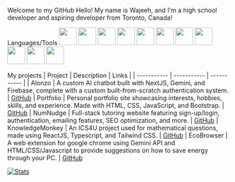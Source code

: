 Welcome to my GitHub
Hello! My name is Wajeeh, and I'm a high school developer and aspiring developer from Toronto, Canada!

Languages/Tools
<code><img height="40" src="https://upload.wikimedia.org/wikipedia/commons/thumb/6/6a/JavaScript-logo.png/600px-JavaScript-logo.png"></code>
<code><img height="40" src="https://upload.wikimedia.org/wikipedia/commons/thumb/4/4c/Typescript_logo_2020.svg/1200px-Typescript_logo_2020.svg.png"></code>
<code><img height="40" src="https://upload.wikimedia.org/wikipedia/commons/thumb/c/c3/Python-logo-notext.svg/115px-Python-logo-notext.svg.png"></code>
<code><img height="40" src="https://upload.wikimedia.org/wikipedia/commons/thumb/6/61/HTML5_logo_and_wordmark.svg/1024px-HTML5_logo_and_wordmark.svg.png"></code>
<code><img height="40" src="https://upload.wikimedia.org/wikipedia/commons/thumb/d/d5/CSS3_logo_and_wordmark.svg/800px-CSS3_logo_and_wordmark.svg.png"></code>
<code><img height="40" src="https://upload.wikimedia.org/wikipedia/commons/thumb/c/cb/Processing_2021_logo.svg/1024px-Processing_2021_logo.svg.png"></code>
<code><img height="40" src="https://upload.wikimedia.org/wikipedia/commons/thumb/1/18/ISO_C%2B%2B_Logo.svg/800px-ISO_C%2B%2B_Logo.svg.png"></code>
<code><img height="40" src="https://pbs.twimg.com/profile_images/690207449471582208/LJ_Gsz28_400x400.png"></code>
<code><img height="40" src="https://cdn.worldvectorlogo.com/logos/jquery-4.svg"></code>
<code><img height="40" src="https://encrypted-tbn0.gstatic.com/images?q=tbn:ANd9GcQcR5U16C8yXgBpl7-Bc7Itjx3_LRl425zINA&s"></code>
<code><img height="40" src="https://avatars.githubusercontent.com/u/10342521?s=280&v=4"></code>

My projects
| Project |	Description	| Links |
| ----------- | ----------- | ----------- |
| Alonzo | A custom AI chatbot built with NextJS, Gemini, and Firebase, complete with a custom built-from-scratch authentication system.	| [GitHub](https://github.com/derekGou/alonzo)
| Portfolio |	Personal portfolio site showcasing interests, hobbies, skills, and experience. Made with HTML, CSS, JavaScript, and Bootstrap. | [GitHub](https://github.com/Mr-W-Squidward/portfoliosite)
| NumNudge | Full-stack tutoring website featuring sign-up/login, authentication, emailing features, SEO optimization, and more.	| [GitHub](https://github.com/Mr-W-Squidward/NumNudge)
| KnowledgeMonkey	| An ICS4U project used for mathematical questions, made using ReactJS, Typescript, and Tailwind CSS. |	[GitHub](https://github.com/Mr-W-Squidward/knowledgemonkey)
| EcoBrowser | A web extension for google chrome using Gemini API and HTML/CSS/Javascript to provide suggestions on how to save energy through your PC.	| [GitHub](https://github.com/Mr-W-Squidward/ecobrowser)

[//]: <> (Thanks to anuraghazra for the stats!)
[![Stats](https://github-readme-stats.vercel.app/api?username=Mr-W-Squidward&layout=compact)](https://github.com/Mr-W-Squidward)
